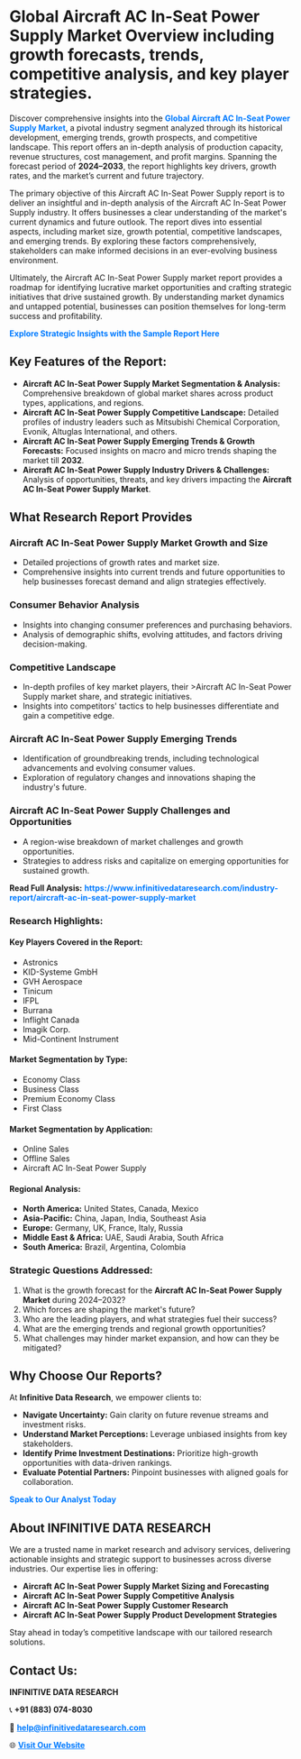 <h1>Global Aircraft AC In-Seat Power Supply Market Overview including growth forecasts, trends, competitive analysis, and key player strategies.</h1>
<p>
Discover comprehensive insights into the 
<a href="https://www.infinitivedataresearch.com/industry-report/aircraft-ac-in-seat-power-supply-market" rel="dofollow" style="color: #007BFF; text-decoration: none;"><strong>Global Aircraft AC In-Seat Power Supply Market</strong></a>, a pivotal industry segment analyzed through its historical development, emerging trends, growth prospects, and competitive landscape. This report offers an in-depth analysis of production capacity, revenue structures, cost management, and profit margins. Spanning the forecast period of <strong>2024–2033</strong>, the report highlights key drivers, growth rates, and the market’s current and future trajectory.
</p>
<p>
The primary objective of this Aircraft AC In-Seat Power Supply report is to deliver an insightful and in-depth analysis of the Aircraft AC In-Seat Power Supply industry. It offers businesses a clear understanding of the market's current dynamics and future outlook. The report dives into essential aspects, including market size, growth potential, competitive landscapes, and emerging trends. By exploring these factors comprehensively, stakeholders can make informed decisions in an ever-evolving business environment.
</p>
<p>
Ultimately, the Aircraft AC In-Seat Power Supply market report provides a roadmap for identifying lucrative market opportunities and crafting strategic initiatives that drive sustained growth. By understanding market dynamics and untapped potential, businesses can position themselves for long-term success and profitability.
</p>
<p>
<a href="https://www.infinitivedataresearch.com/request-sample/reportId=104037" style="color: #007BFF; text-decoration: none;"><strong>Explore Strategic Insights with the Sample Report Here</strong></a>
</p>

<h2>Key Features of the Report:</h2>
<ul>
<li><strong>Aircraft AC In-Seat Power Supply Market Segmentation & Analysis:</strong> Comprehensive breakdown of global market shares across product types, applications, and regions.</li>
<li><strong>Aircraft AC In-Seat Power Supply Competitive Landscape:</strong> Detailed profiles of industry leaders such as Mitsubishi Chemical Corporation, Evonik, Altuglas International, and others.</li>
<li><strong>Aircraft AC In-Seat Power Supply Emerging Trends & Growth Forecasts:</strong> Focused insights on macro and micro trends shaping the market till <strong>2032</strong>.</li>
<li><strong>Aircraft AC In-Seat Power Supply Industry Drivers & Challenges:</strong> Analysis of opportunities, threats, and key drivers impacting the <strong>Aircraft AC In-Seat Power Supply Market</strong>.</li>
</ul>

<h2>What Research Report Provides</h2>
<h3>Aircraft AC In-Seat Power Supply Market Growth and Size</h3>
<ul>
<li>Detailed projections of growth rates and market size.</li>
<li>Comprehensive insights into current trends and future opportunities to help businesses forecast demand and align strategies effectively.</li>
</ul>

<h3>Consumer Behavior Analysis</h3>
<ul>
<li>Insights into changing consumer preferences and purchasing behaviors.</li>
<li>Analysis of demographic shifts, evolving attitudes, and factors driving decision-making.</li>
</ul>

<h3>Competitive Landscape</h3>
<ul>
<li>In-depth profiles of key market players, their >Aircraft AC In-Seat Power Supply market share, and strategic initiatives.</li>
<li>Insights into competitors' tactics to help businesses differentiate and gain a competitive edge.</li>
</ul>

<h3>Aircraft AC In-Seat Power Supply Emerging Trends</h3>
<ul>
<li>Identification of groundbreaking trends, including technological advancements and evolving consumer values.</li>
<li>Exploration of regulatory changes and innovations shaping the industry's future.</li>
</ul>

<h3>Aircraft AC In-Seat Power Supply Challenges and Opportunities</h3>
<ul>
<li>A region-wise breakdown of market challenges and growth opportunities.</li>
<li>Strategies to address risks and capitalize on emerging opportunities for sustained growth.</li>
</ul>
<p><strong>Read Full Analysis:</strong> <a href="https://www.infinitivedataresearch.com/industry-report/aircraft-ac-in-seat-power-supply-market" rel="dofollow" style="color: #007BFF; text-decoration: none;"><strong>https://www.infinitivedataresearch.com/industry-report/aircraft-ac-in-seat-power-supply-market</strong></a></p>
<h3>Research Highlights:</h3>
<h4>Key Players Covered in the Report:</h4>
<ul><li>Astronics</li><li>KID-Systeme GmbH</li><li>GVH Aerospace</li><li>Tinicum</li><li>IFPL</li><li>Burrana</li><li>Inflight Canada</li><li>Imagik Corp.</li><li>Mid-Continent Instrument</li></ul>
<h4>Market Segmentation by Type:</h4>
<ul><li>Economy Class</li><li>Business Class</li><li>Premium Economy Class</li><li>First Class</li></ul>
<h4>Market Segmentation by Application:</h4>
<ul><li>Online Sales</li><li>Offline Sales</li><li>Aircraft AC In-Seat Power Supply</li></ul>

<h4>Regional Analysis:</h4>
<ul>
<li><strong>North America:</strong> United States, Canada, Mexico</li>
<li><strong>Asia-Pacific:</strong> China, Japan, India, Southeast Asia</li>
<li><strong>Europe:</strong> Germany, UK, France, Italy, Russia</li>
<li><strong>Middle East & Africa:</strong> UAE, Saudi Arabia, South Africa</li>
<li><strong>South America:</strong> Brazil, Argentina, Colombia</li>
</ul>

<h3>Strategic Questions Addressed:</h3>
<ol>
<li>What is the growth forecast for the <strong>Aircraft AC In-Seat Power Supply Market</strong> during 2024–2032?</li>
<li>Which forces are shaping the market's future?</li>
<li>Who are the leading players, and what strategies fuel their success?</li>
<li>What are the emerging trends and regional growth opportunities?</li>
<li>What challenges may hinder market expansion, and how can they be mitigated?</li>
</ol>

<h2>Why Choose Our Reports?</h2>
<p>At <strong>Infinitive Data Research</strong>, we empower clients to:</p>
<ul>
<li><strong>Navigate Uncertainty:</strong> Gain clarity on future revenue streams and investment risks.</li>
<li><strong>Understand Market Perceptions:</strong> Leverage unbiased insights from key stakeholders.</li>
<li><strong>Identify Prime Investment Destinations:</strong> Prioritize high-growth opportunities with data-driven rankings.</li>
<li><strong>Evaluate Potential Partners:</strong> Pinpoint businesses with aligned goals for collaboration.</li>
</ul>
<p><a href="https://www.infinitivedataresearch.com/industry-report/aircraft-ac-in-seat-power-supply-market" rel="dofollow" style="color: #007BFF; text-decoration: none;"><strong>Speak to Our Analyst Today</strong></a></p>

<h2>About INFINITIVE DATA RESEARCH</h2>
<p>We are a trusted name in market research and advisory services, delivering actionable insights and strategic support to businesses across diverse industries. Our expertise lies in offering:</p>
<ul>
<li><strong>Aircraft AC In-Seat Power Supply Market Sizing and Forecasting</strong></li>
<li><strong>Aircraft AC In-Seat Power Supply Competitive Analysis</strong></li>
<li><strong>Aircraft AC In-Seat Power Supply Customer Research</strong></li>
<li><strong>Aircraft AC In-Seat Power Supply Product Development Strategies</strong></li>
</ul>
<p>Stay ahead in today’s competitive landscape with our tailored research solutions.</p>

<h2>Contact Us:</h2>
<p><strong>INFINITIVE DATA RESEARCH</strong></p>
<p>📞 <strong>+91 (883) 074-8030</strong></p>
<p>📧 <strong><a href="mailto:help@infinitivedataresearch.com" style="color: #007BFF;">help@infinitivedataresearch.com</a></strong></p>
<p>🌐 <strong><a href="https://www.infinitivedataresearch.com" rel="dofollow" style="color: #007BFF;">Visit Our Website</a></strong></p>